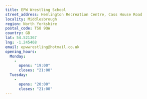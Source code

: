 ```yaml
---
title: EPW Wrestling School
street_address: Hemlington Recreation Centre, Cass House Road
locality: Middlesbrough
region: North Yorkshire
postal_code: TS8 9QW
country: GB
lat: 54.521367
lng: -1.245468
email: epwwrestling@hotmail.co.uk
opening_hours:
  Monday:
    -
      opens: "19:00"
      closes: "21:00"
  Tuesday:
    -
      opens: "20:00"
      closes: "21:00"
---
```

